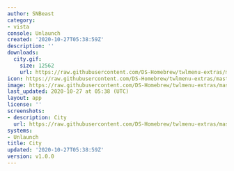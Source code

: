 ```yaml
---
author: SNBeast
category:
- vista
console: Unlaunch
created: '2020-10-27T05:38:59Z'
description: ''
downloads:
  city.gif:
    size: 12562
    url: https://raw.githubusercontent.com/DS-Homebrew/twlmenu-extras/master/_nds/TWiLightMenu/unlaunch/backgrounds/city.gif
icon: https://raw.githubusercontent.com/DS-Homebrew/twlmenu-extras/master/_nds/TWiLightMenu/unlaunch/backgrounds/city.gif
image: https://raw.githubusercontent.com/DS-Homebrew/twlmenu-extras/master/_nds/TWiLightMenu/unlaunch/backgrounds/city.gif
last_updated: 2020-10-27 at 05:38 (UTC)
layout: app
license: ''
screenshots:
- description: City
  url: https://raw.githubusercontent.com/DS-Homebrew/twlmenu-extras/master/_nds/TWiLightMenu/unlaunch/backgrounds/city.gif
systems:
- Unlaunch
title: City
updated: '2020-10-27T05:38:59Z'
version: v1.0.0
---
```

